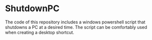 # ShutdownPC
The code of this repository includes a windows powershell script that shutdowns a PC at a desired time. The script can be comfortably used when creating a desktop shortcut.
